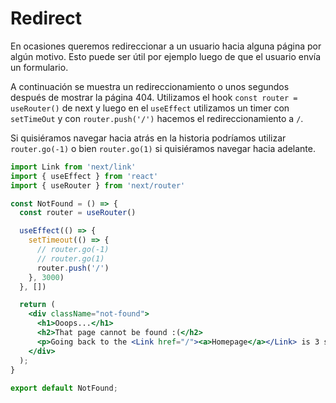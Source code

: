 # Redirect
En ocasiones queremos redireccionar a un usuario hacia alguna página por algún motivo.
Esto puede ser útil por ejemplo luego de que el usuario envía un formulario.

A continuación se muestra un redireccionamiento o unos segundos después de mostrar la página 404. Utilizamos el hook `const router = useRouter()` de next y luego en el `useEffect` utilizamos un timer con `setTimeOut` y con `router.push('/')` hacemos el redireccionamiento a `/`. 

Si quisiéramos navegar hacia atrás en la historia podríamos utilizar `router.go(-1)` o bien `router.go(1)` si quisiéramos navegar hacia adelante.

```jsx
import Link from 'next/link'
import { useEffect } from 'react'
import { useRouter } from 'next/router'

const NotFound = () => {
  const router = useRouter()

  useEffect(() => {
    setTimeout(() => {
      // router.go(-1)
      // router.go(1)
      router.push('/')
    }, 3000)
  }, [])

  return (
    <div className="not-found">
      <h1>Ooops...</h1>
      <h2>That page cannot be found :(</h2>
      <p>Going back to the <Link href="/"><a>Homepage</a></Link> is 3 seconds...</p>
    </div>
  );
}
 
export default NotFound;
```